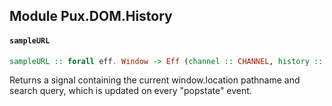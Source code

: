 ## Module Pux.DOM.History

#### `sampleURL`

``` purescript
sampleURL :: forall eff. Window -> Eff (channel :: CHANNEL, history :: HISTORY, dom :: DOM | eff) (Signal String)
```

Returns a signal containing the current window.location pathname and search query,
which is updated on every "popstate" event.


